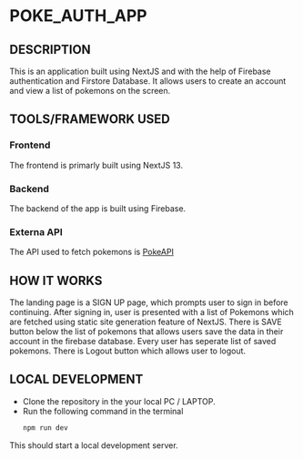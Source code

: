 # POKE_AUTH_APP

## DESCRIPTION
This is an application built using NextJS and with the help of Firebase authentication and Firstore Database. It allows users to create an account and view a list of pokemons on the screen.

## TOOLS/FRAMEWORK USED
### Frontend
The frontend is primarly built using NextJS 13.

### Backend
The backend of the app is built using Firebase.

### Externa API
The API used to fetch pokemons is [PokeAPI](https://pokeapi.co/)

## HOW IT WORKS
The landing page is a SIGN UP page, which prompts user to sign in before continuing. After signing in, user is presented with a list of Pokemons which are fetched using static site generation feature of NextJS. There is SAVE button below the list of pokemons that allows users save the data in their account in the firebase database. Every user has seperate list of saved pokemons.
There is Logout button which allows user to logout.

## LOCAL DEVELOPMENT
- Clone the repository in the your local PC / LAPTOP.
- Run the following command in the terminal
  ```bash
  npm run dev
  ```
This should start a local development server.


